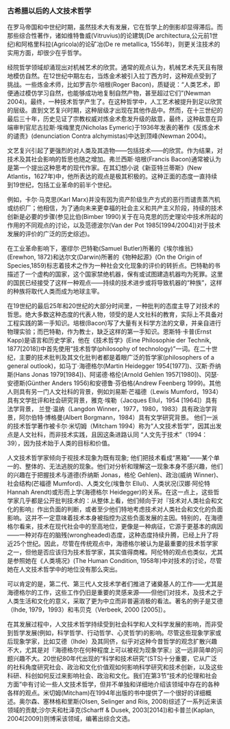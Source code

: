 ### 古希腊以后的人文技术哲学

在罗马帝国和中世纪时期，虽然技术大有发展，它在哲学上的倒影却显得滞后。而那些综合性著作，诸如维特鲁威(Vitruvius)的论建筑(De architectura,公元前1世纪)和阿格里科拉(Agricola)的论矿冶(De re metallica, 1556年)，则更关注技术的实用方面，却很少在乎哲学。

经院哲学领域却涌现出对机械艺术的欣赏。通常的观点认为，机械艺术先天且有限地模仿自然。在12世纪中期左右，当炼金术被引入拉丁西方时，这种观点受到了挑战。一些炼金术师，比如罗吉尔·培根(Roger Bacon)，质疑说：“人类艺术，即便通过模仿学习自然，也能够成功地复制自然产物，甚至超过它们”(Newman 2004)。最终，一种技术哲学产生了。在这种哲学中，人工艺术被提升到足以欣赏的层级。直到文艺复兴时期，这种层级才出现在其他作品中。然而，在十三世纪的最后三十年，历史见证了宗教权威对炼金术愈发升级的敌意，最终，这种敌意在异端审判官尼古拉斯·埃梅里克(Nicholas Eymeric)于1936年发表的著作《反炼金术的谴责》(denunciation Contra alchymistas)中达到顶峰(Newman 2004)。

文艺复兴引起了更强烈的对人类及其造物——包括技术——的欣赏。作为结果，对技术及其社会影响的哲思也随之增加。弗兰西斯·培根(Francis Bacon)通常被认为是第一个提出这种思考的现代作家。在其幻想小说《新亚特兰蒂斯》(New Atlantis，1627年)中，他所表达的观点是极其积极的。这种正面的态度一直持续到19世纪，包括工业革命的前半个世纪。

例如，卡尔·马克思(Karl Marx)并没有因为资产阶级生产方式的恶行而谴责蒸汽机或纺织厂；他相信，为了通向未来更幸福的社会主义和共产主义阶段，持续的技术创新是必要的步骤(参见比伯(Bimber 1990)关于在马克思的历史理论中技术所起的作用的不同观点的讨论，以及范德波尔(Van der Pot 1985[1994/2004])对于技术发展的评价的广泛的历史综述)。

在工业革命影响下，塞缪尔·巴特勒(Samuel Butler)所著的《埃尔维翁》(Erewhon, 1872)和达尔文(Darwin)所著的《物种起源》(On the Origin of Species,1859)标志着技术之作为一种社会文化现象的评价的转折点。巴特勒的书描述了一个虚构的国家，这个国家禁绝机器，保有或试图建造机器均为死罪。这里的国民已经接受了这样一种观点——持续的技术进步或将导致机器的“种族”，这样的种族将取代人类而成为地球主宰。

在19世纪的最后25年和20世纪的大部分时间里，一种批判的态度主导了对技术的哲思。绝大多数这种态度的代表人物，领受的是人文社科的教育，实际上不具备对工程实践的第一手知识。培根(Bacon)写了大量有关科学方法的文章，并亲自进行物理实验；而巴特勒，作为教士，缺乏这样的第一手知识。恩斯特·卡普(Ernst Kapp)是语言和历史学家，他在《技术哲学》(Eine Philosophie der Technik, 1877[2018])中首先使用“技术哲学(philosophy of technology)”一词。在二十世纪，主要的技术批判及其文化批判者都是着眼广泛的哲学家(philosophers of a general outlook)，如马丁·海德格尔(Martin Heidegger 1954[1977])、汉斯·乔纳斯(Hans Jonas 1979[1984])、阿诺德·格伦(Arnold Gehlen 1957[1980])、冈瑟·安德斯(Günther Anders 1956)和安德鲁·芬伯格(Andrew Feenberg 1999)。其他人则具有另一门人文社科的背景，例如刘易斯·芒福德（Lewis Mumford，1934）具有文学批评和社会研究背景，雅克·埃勒（Jacques Ellul，1954 [1964]）具有法学背景， 兰登·温纳（Langdon Winner，1977，1980，1983）具有政治学背景，阿尔伯特·博格曼(Albert Borgmann，1984）具有文学研究背景。 他们一派的技术哲学著作被卡尔·米切姆（Mitcham 1994）称为“人文技术哲学”，因其出发点是人文社科，而非技术实践，且因这条进路认同 “人文先于技术”（1994：39），因为技术始于人类的目标和价值。

人文技术哲学家倾向于视技术现象为既有现象; 他们把技术看成“黑箱”——某个单一的、整体的、无法逃脱的现象。他们对分析和理解这一现象本身不感兴趣，他们的兴趣在于把握技术与道德(乔纳斯 Jonas，格伦 Gehlen)、政治(威纳 Winner)、社会结构(芒福德 Mumford)、人类文化(埃鲁尔 Ellul)、人类状况(汉娜·阿伦特 Hannah Arendt)或形而上学(海德格尔 Heidegger)的关系。在这一点上，这些哲学家几乎都是公开批判技术的：从整体上看，他们倾向于对『技术对人类社会和文化的影响』作出负面的判断，或者至少他们特地考虑技术对人类社会和文化的负面影响。这并不一定意味着技术本身被指控为这些负面发展的主因。特别的，在海德格尔看来，技术在现代社会中的至高地位，更像是一种病征，它源于更基本的病因——一种对存在的脑残(wrongheaded)态度，这种态度持续升腾，已经上升了将近25个世纪。因此，尽管在传统观点中，海德格尔被认为是最重要的技术哲学家之一，但他是否应该归为技术哲学家，其实值得商榷。阿伦特的观点也类似，尤其是参照她在《人类境况》(The Human Condition, 1958年)中对技术的讨论，尽管她在人文技术哲学中的地位没有那么突出。

可以肯定的是，第二代、第三代人文技术学者们推进了诸奠基人的工作——尤其是海德格尔的工作，这些工作仍旧是重要的灵感来源——但他们对技术，及技术之于人类生活和文化的意义，采取了更为中立而非普遍消极的看法。著名的例子是艾德（Ihde, 1979，1993）和韦贝克（Verbeek, 2000 [2005]）。

在其发展过程中，人文技术哲学持续受到社会科学和人文科学发展的影响，而非受到哲学发展(例如，科学哲学、行动哲学、心灵哲学)的影响。尽管这些现象学家或后现象学家，比如艾德（Ihde）及其同侪，似乎对这种今昔哲学的观念扩散兴趣不大，尤其是对『海德格尔在何种程度上可以被视为现象学家』这一远非简单的问题兴趣不大。20世纪80年代出现的“科学和技术研究”(STS)十分重要，它从广泛的社科角度研究社会、政治和文化价值观如何影响科学研究和技术创新，以及这些科研、科创如何反过来影响社会、政治和文化。我们在第3节“技术的伦理和社会方面”中有讨论一些人文技术哲学，但并不单独和详细地介绍该领域中存在的各种各样的观点。米切姆(Mitcham)在1994年出版的书中提供了一个很好的详细概述。奥尔森、塞林格和里斯(Olsen, Selinger and Riis, 2008)综述了一系列近来该领域的贡献;沙尔夫和杜泽克(Scharff & Dusek, 2003[2014])和卡普兰(Kaplan, 2004[2009])则博采该领域，编著出综合文选。
